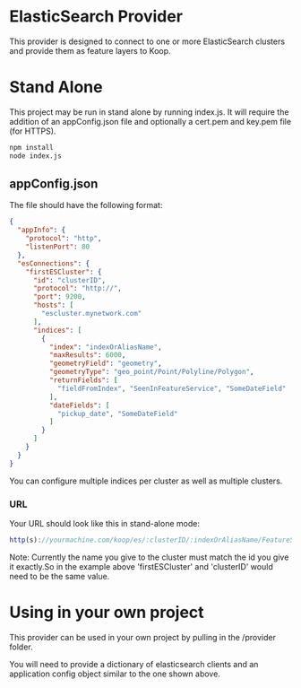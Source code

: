 # ElasticSearch Provider
This provider is designed to connect to one or more ElasticSearch clusters and provide them as feature layers to Koop.

# Stand Alone
This project may be run in stand alone by running index.js.  It will require the addition of an appConfig.json file and optionally a cert.pem and key.pem file (for HTTPS).
```bash
npm install 
node index.js
```

## appConfig.json
The file should have the following format:
```json
{
  "appInfo": {
    "protocol": "http",
    "listenPort": 80
  },
  "esConnections": {
    "firstESCluster": {
      "id": "clusterID",
      "protocol": "http://",
      "port": 9200,
      "hosts": [
        "escluster.mynetwork.com"
      ],
      "indices": [
        {
          "index": "indexOrAliasName",
          "maxResults": 6000,
          "geometryField": "geometry",
          "geometryType": "geo_point/Point/Polyline/Polygon",
          "returnFields": [
            "fieldFromIndex", "SeenInFeatureService", "SomeDateField"
          ],
          "dateFields": [
            "pickup_date", "SomeDateField"
          ]
        }
      ]
    }
  }
}
```
You can configure multiple indices per cluster as well as multiple clusters.
### URL
Your URL should look like this in stand-alone mode:
```js
http(s)://yourmachine.com/koop/es/:clusterID/:indexOrAliasName/FeatureServer
```
Note: Currently the name you give to the cluster must match the id you give it exactly.So in the example above 'firstESCluster' and 'clusterID' would need to be the same value.

# Using in your own project
This provider can be used in your own project by pulling in the /provider folder.

You will need to provide a dictionary of elasticsearch clients and an application config object similar to the one shown above.
